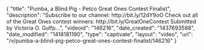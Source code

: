 {
    "title": "Pumba, a Blind Pig - Petco Great Ones Contest Finalist",
    "description": "Subscribe to our channel: http:\/\/bit.ly\/12dY9oO Check out all of the Great Ones contest winners: http:\/\/bit.ly\/GreatOneContest Submitted by Victoria O. Gulfp...",
    "videoid": "146216",
    "date_created": "1437693588",
    "date_modified": "1418181190",
    "type": "captivate",
    "layout": "video",
    "url": "\/v\/pumba-a-blind-pig-petco-great-ones-contest-finalist\/146216"
}